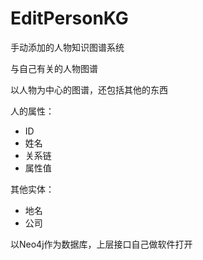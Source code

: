 # EditPersonKG
手动添加的人物知识图谱系统

与自己有关的人物图谱

以人物为中心的图谱，还包括其他的东西

人的属性：

- ID
- 姓名
- 关系链
- 属性值

其他实体：

- 地名
- 公司



以Neo4j作为数据库，上层接口自己做软件打开

